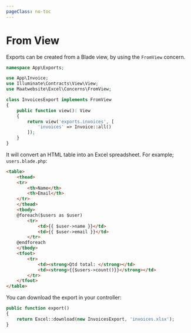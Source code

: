 ```yaml
---
pageClass: no-toc
---
```


# From View

Exports can be created from a Blade view, by using the `FromView` concern.

```php
namespace App\Exports;

use App\Invoice;
use Illuminate\Contracts\View\View;
use Maatwebsite\Excel\Concerns\FromView;

class InvoicesExport implements FromView
{
    public function view(): View
    {
        return view('exports.invoices', [
            'invoices' => Invoice::all()
        ]);
    }
}
```

It will convert an HTML table into an Excel spreadsheet. For example; `users.blade.php`:

```html
<table>
    <thead>
    <tr>
        <th>Name</th>
        <th>Email</th>
    </tr>
    </thead>
    <tbody>
    @foreach($users as $user)
        <tr>
            <td>{{ $user->name }}</td>
            <td>{{ $user->email }}</td>
        </tr>
    @endforeach
    </tbody>
    <tfoot>
        <tr>
            <td><strong>Qtd total: </strong></td>
            <td><strong>{{$users->count()}}</strong></td>
        </tr>
    </tfoot>
</table>
```

You can download the export in your controller:

```php
public function export() 
{
    return Excel::download(new InvoicesExport, 'invoices.xlsx');
}
```
